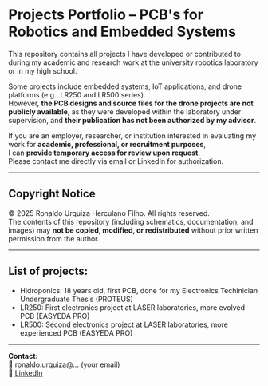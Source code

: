 # Projects Portfolio – PCB's for Robotics and Embedded Systems

This repository contains all projects I have developed or contributed to during my academic and research work at the university robotics laboratory or in my high school.

Some projects include embedded systems, IoT applications, and drone platforms (e.g., LR250 and LR500 series).  
However, **the PCB designs and source files for the drone projects are not publicly available**, as they were developed within the laboratory under supervision, and **their publication has not been authorized by my advisor**.

If you are an employer, researcher, or institution interested in evaluating my work for **academic, professional, or recruitment purposes**,  
I can **provide temporary access for review upon request**.  
Please contact me directly via email or LinkedIn for authorization.

---

## Copyright Notice
© 2025 Ronaldo Urquiza Herculano Filho. All rights reserved.  
The contents of this repository (including schematics, documentation, and images) may **not be copied, modified, or redistributed** without prior written permission from the author.

---

## List of projects:

- Hidroponics: 18 years old, first PCB, done for my Electronics Techinician Undergraduate Thesis (PROTEUS)
- LR250: First electronics project at LASER laboratories, more evolved PCB (EASYEDA PRO)
- LR500: Second electronics project at LASER laboratories, more experienced PCB (EASYEDA PRO)

---
**Contact:**  
📧 ronaldo.urquiza@... (your email)  
🔗 [LinkedIn](https://linkedin.com/in/ronaldo-urquiza-2b6896250)
